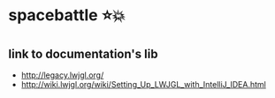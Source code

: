# spacebattle :star::boom:

## link to documentation's lib

* http://legacy.lwjgl.org/
* http://wiki.lwjgl.org/wiki/Setting_Up_LWJGL_with_IntelliJ_IDEA.html
